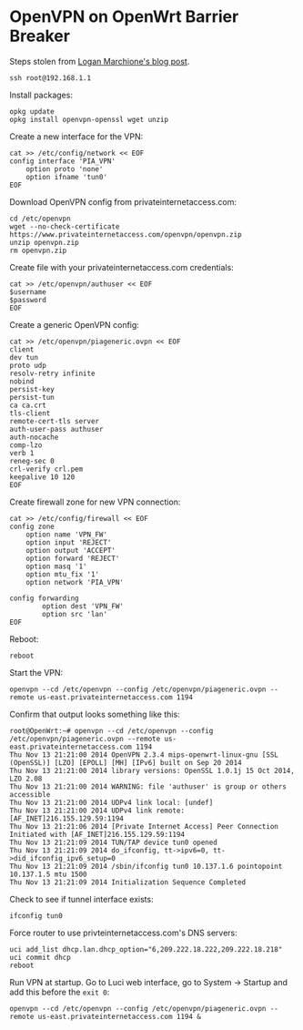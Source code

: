 # OpenVPN on OpenWrt Barrier Breaker

Steps stolen from [Logan Marchione's blog post](http://www.loganmarchione.com/2014/10/openwrt-with-openvpn-client-on-tp-link-tl-mr3020/).

```
ssh root@192.168.1.1
```

Install packages:

```
opkg update
opkg install openvpn-openssl wget unzip
```

Create a new interface for the VPN:

```
cat >> /etc/config/network << EOF
config interface 'PIA_VPN'
    option proto 'none'
    option ifname 'tun0'
EOF
```

Download OpenVPN config from privateinternetaccess.com:

```
cd /etc/openvpn
wget --no-check-certificate https://www.privateinternetaccess.com/openvpn/openvpn.zip
unzip openvpn.zip
rm openvpn.zip
```

Create file with your privateinternetaccess.com credentials:

```
cat >> /etc/openvpn/authuser << EOF
$username
$password
EOF
```

Create a generic OpenVPN config:

```
cat >> /etc/openvpn/piageneric.ovpn << EOF
client
dev tun
proto udp
resolv-retry infinite
nobind
persist-key
persist-tun
ca ca.crt
tls-client
remote-cert-tls server
auth-user-pass authuser
auth-nocache
comp-lzo
verb 1
reneg-sec 0
crl-verify crl.pem
keepalive 10 120
EOF
```

Create firewall zone for new VPN connection:

```
cat >> /etc/config/firewall << EOF
config zone
    option name 'VPN_FW'
    option input 'REJECT'
    option output 'ACCEPT'
    option forward 'REJECT'
    option masq '1'
    option mtu_fix '1'
    option network 'PIA_VPN'
 
config forwarding                               
        option dest 'VPN_FW'                    
        option src 'lan' 
EOF
```

Reboot:

```
reboot
```

Start the VPN:

```
openvpn --cd /etc/openvpn --config /etc/openvpn/piageneric.ovpn --remote us-east.privateinternetaccess.com 1194
```

Confirm that output looks something like this:

```
root@OpenWrt:~# openvpn --cd /etc/openvpn --config /etc/openvpn/piageneric.ovpn --remote us-east.privateinternetaccess.com 1194
Thu Nov 13 21:21:00 2014 OpenVPN 2.3.4 mips-openwrt-linux-gnu [SSL (OpenSSL)] [LZO] [EPOLL] [MH] [IPv6] built on Sep 20 2014
Thu Nov 13 21:21:00 2014 library versions: OpenSSL 1.0.1j 15 Oct 2014, LZO 2.08
Thu Nov 13 21:21:00 2014 WARNING: file 'authuser' is group or others accessible
Thu Nov 13 21:21:00 2014 UDPv4 link local: [undef]
Thu Nov 13 21:21:00 2014 UDPv4 link remote: [AF_INET]216.155.129.59:1194
Thu Nov 13 21:21:06 2014 [Private Internet Access] Peer Connection Initiated with [AF_INET]216.155.129.59:1194
Thu Nov 13 21:21:09 2014 TUN/TAP device tun0 opened
Thu Nov 13 21:21:09 2014 do_ifconfig, tt->ipv6=0, tt->did_ifconfig_ipv6_setup=0
Thu Nov 13 21:21:09 2014 /sbin/ifconfig tun0 10.137.1.6 pointopoint 10.137.1.5 mtu 1500
Thu Nov 13 21:21:09 2014 Initialization Sequence Completed
```

Check to see if tunnel interface exists:

```
ifconfig tun0
```

Force router to use privteinternetaccess.com's DNS servers:

```
uci add_list dhcp.lan.dhcp_option="6,209.222.18.222,209.222.18.218"
uci commit dhcp
reboot
```

Run VPN at startup. Go to Luci web interface, go to System -> Startup and add this before the `exit 0`:

```
openvpn --cd /etc/openvpn --config /etc/openvpn/piageneric.ovpn --remote us-east.privateinternetaccess.com 1194 &
```


